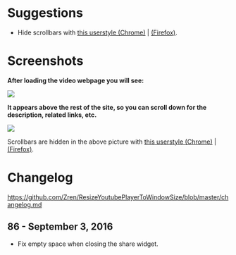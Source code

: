 # Suggestions
* Hide scrollbars with [this userstyle (Chrome)](https://userstyles.org/styles/115328/hidden-scrollbars) | [(Firefox)](https://userstyles.org/styles/96257/auto-hidden-minimal-scrollbars-for-firefox).

# Screenshots

**After loading the video webpage you will see:**

[![](https://i.imgur.com/meySKBG.jpg)](https://i.imgur.com/meySKBG.jpg)

**It appears above the rest of the site, so you can scroll down for the description, related links, etc.**

[![](https://i.imgur.com/RiodhIb.jpg)](https://i.imgur.com/RiodhIb.jpg)

Scrollbars are hidden in the above picture with [this userstyle (Chrome)](https://userstyles.org/styles/115328/hidden-scrollbars) | [(Firefox)](https://userstyles.org/styles/96257/auto-hidden-minimal-scrollbars-for-firefox).

# Changelog

https://github.com/Zren/ResizeYoutubePlayerToWindowSize/blob/master/changelog.md

## 86 - September 3, 2016

* Fix empty space when closing the share widget.
